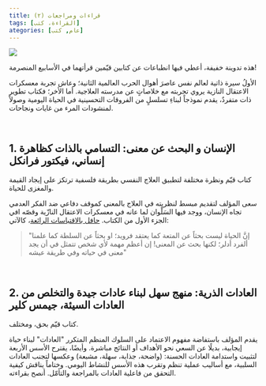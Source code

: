 ```yaml
---
title: قراءات ومراجعات (٢)
tags: [القراءة، كتب]
ategories: [عام, كتب]
---
```


<img src="{{ site.baseurl_root }}/public/images/ar-books-review-2.png" class="post-image resize-md center-image" />

هذه تدوينة خفيفة، أعطي فيها انطباعات عن كتابين قيّمين قرأتهما في الأسابيع المنصرمة!

الأولُ سيرة ذاتية لعالم نفس عاصرَ أهوال الحرب العالمية الثانية؛ وعاش تجربة معسكرات الاعتقال النازية يروي تجربته مع خلاصاتٍ عن مدرسته العلاجية. أما الأخر؛ فكتاب تطوير ذات متفردٌ، يقدم نموذجاً لبناءِ تسلسلٍ من الفروقات التحسينية في الحياة اليومية وصولاً لمنشودات المرء من غايات ونجاحات.

<!-- post-excerpt -->

<br>

## 1. الإنسان و البحث عن معنى: التسامي بالذات كظاهرة إنساني، فيكتور فرانكل

كتاب قيّم ونظرة مختلفة لتطبيق العلاج النفسي بطريقة فلسفية ترتكز على إيجاد القيمة والمغزى للحياة.

سعى المؤلف لتقديم مبسط لنظريته في العلاج بالمعنى كموقف دفاعي ضد الفكر العدمي تجاه الإنسان، ووجد فيها السَلْوان لما عانه في معسكرات الاعتقال النازّية وقصّه افي الجزء الأول من الكتاب. [حافل بالاقتباسات الرائعة]()، كالآتي:

<blockquote>
"إنَّ الحياة ليست بحثاً عن المتعة كما يعتقد فرويد؛ او بحثاً عن السلطة كما علمنا ألفرد أدلر؛ لكنها بحث عن المعنى! إن أعظم مهمة لأي شخص تتمثل في أن يجد معنى في حياته وفي طريقة عيشه"
</blockquote>

<br>

## 2. العادات الذرية: منهج سهل لبناء عادات جيدة والتخلص من العادات السيئة، جيمس كلير

كتاب قيّم بحق، ومختلف.

يقدم المؤلف باستفاضة مفهوم الاعتماد على السلوك المنظم المتكرر "العادات" لبناء حياة إيجابية، بديلًا عن السعي نحو الأهداف أو النتائج مباشرة. وأيضًا، يقترح الأسس الأربعة لتثبيت واستدامة العادات الحسنة: (واضحة، جذابة، سهلة، مشبعة) وعكسها لتجنب العادات السلبية، مع أساليب عملية تنظم وتقرب هذه الأسس للنشاط اليومي. وختاماً يناقش كيفية التحقق من فاعلية العادات بالمراجعة والتأمّل. أنصح بقراءته.

<br>
